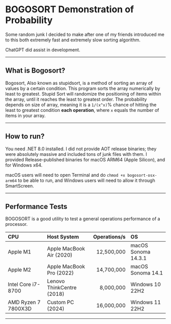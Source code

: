 # BOGOSORT Demonstration of Probability
Some random junk I decided to make after one of my friends introduced me to this both extremely fast and extremely slow sorting algorithm. 

ChatGPT did assist in development.

---

## What is Bogosort?
Bogosort, Also known as stupidsort, is a method of sorting an array of values by a certain condition. This program sorts the array numerically by least to greatest. Stupid Sort will randomize the positioning of items within the array, until it reaches the least to greatest order. The probability depends on size of array, meaning it is a ``1/(x^x)``% chance of hitting the least to greatest condition **each operation**, where ``x`` equals the number of items in your array.

---

## How to run?
You need .NET 8.0 installed. I did not provide AOT release binaries; they were absolutely massive and included tons of junk files with them. I provided Release-published binaries for macOS ARM64 (Apple Silicon), and for Windows x64.

macOS users will need to open Terminal and do ``chmod +x bogosort-osx-arm64`` to be able to run, and Windows users will need to allow it through SmartScreen.

---

## Performance Tests
BOGOSORT is a good utility to test a general operations performance of a processor.

| CPU         | Host System  | Operations/s  | OS |
| :---        | :---         |          ---: | :--- |
| Apple M1    | Apple MacBook Air (2020) |12,500,000| macOS Sonoma 14.3.1 |
| Apple M2    | Apple MacBook Pro (2022) |14,700,000| macOS Sonoma 14.1 |
| Intel Core i7-8700| Lenovo ThinkCentre (2018) |8,000,000| Windows 10 22H2 |
| AMD Ryzen 7 7800X3D | Custom PC (2024) | 16,000,000 | Windows 11 22H2 |

---
